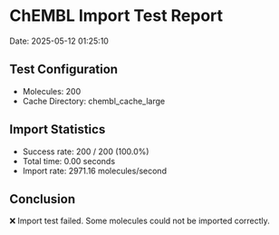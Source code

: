 # ChEMBL Import Test Report

Date: 2025-05-12 01:25:10

## Test Configuration

- Molecules: 200
- Cache Directory: chembl_cache_large

## Import Statistics

- Success rate: 200 / 200 (100.0%)
- Total time: 0.00 seconds
- Import rate: 2971.16 molecules/second

## Conclusion

❌ Import test failed. Some molecules could not be imported correctly.
